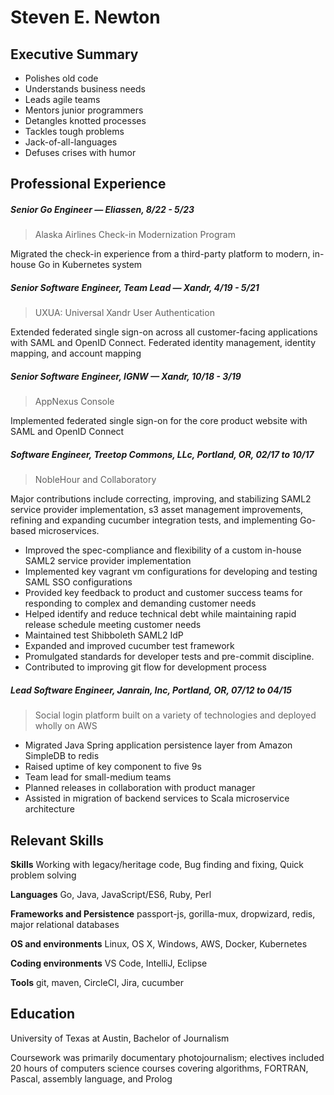 # Steven E. Newton

## Executive Summary

* Polishes old code
* Understands business needs
* Leads agile teams
* Mentors junior programmers
* Detangles knotted processes
* Tackles tough problems
* Jack-of-all-languages
* Defuses crises with humor


## Professional Experience

##### Senior Go Engineer — Eliassen, 8/22 - 5/23

> Alaska Airlines Check-in Modernization Program

Migrated the check-in experience from a third-party platform to modern, in-house Go in Kubernetes system

##### Senior Software Engineer, Team Lead — Xandr, 4/19 - 5/21

> UXUA: Universal Xandr User Authentication

Extended federated single sign-on across all customer-facing applications with SAML and OpenID Connect. Federated identity management, identity mapping, and account mapping

##### Senior Software Engineer, IGNW — Xandr, 10/18 - 3/19

> AppNexus Console

Implemented federated single sign-on for the core product website with SAML and OpenID Connect

##### Software Engineer, Treetop Commons, LLc, Portland, OR, 02/17 to 10/17

> NobleHour and Collaboratory

Major contributions include correcting, improving, and stabilizing SAML2 service provider implementation, s3 asset management improvements, refining and expanding cucumber integration tests, and implementing Go-based microservices.

* Improved the spec-compliance and flexibility of a custom in-house SAML2 service provider implementation
* Implemented key vagrant vm configurations for developing and testing SAML SSO configurations
* Provided key feedback to product and customer success teams for responding to complex and demanding customer needs
* Helped identify and reduce technical debt while maintaining rapid release schedule meeting customer needs
* Maintained test Shibboleth SAML2 IdP
* Expanded and improved cucumber test framework
* Promulgated standards for developer tests and pre-commit discipline.
* Contributed to improving git flow for development process

##### Lead Software Engineer, Janrain, Inc, Portland, OR, 07/12 to 04/15

> Social login platform built on a variety of technologies and deployed wholly on AWS

* Migrated Java Spring application persistence layer from Amazon SimpleDB to redis
* Raised  uptime of key component to five 9s
* Team lead for small-medium teams
* Planned releases in collaboration with product manager
* Assisted in migration of backend services to Scala microservice architecture

## Relevant Skills

**Skills** Working with legacy/heritage code, Bug finding and fixing, Quick problem solving

**Languages** Go, Java, JavaScript/ES6, Ruby, Perl

**Frameworks and Persistence** passport-js, gorilla-mux, dropwizard, redis, major relational databases

**OS and environments** Linux, OS X, Windows, AWS, Docker, Kubernetes

**Coding environments** VS Code, IntelliJ, Eclipse

**Tools** git, maven, CircleCI, Jira, cucumber

## Education

University of Texas at Austin, Bachelor of Journalism    

Coursework was primarily documentary photojournalism; electives included 20 hours of computers science courses covering algorithms, FORTRAN, Pascal, assembly language, and Prolog
